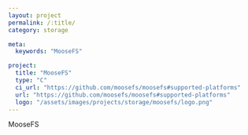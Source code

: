 ```yaml
---
layout: project
permalink: /:title/
category: storage

meta:
  keywords: "MooseFS"

project:
  title: "MooseFS"
  type: "C"
  ci_url: "https://github.com/moosefs/moosefs#supported-platforms"
  url: "https://github.com/moosefs/moosefs#supported-platforms"
  logo: "/assets/images/projects/storage/moosefs/logo.png"
---
```


<p>MooseFS</p>
